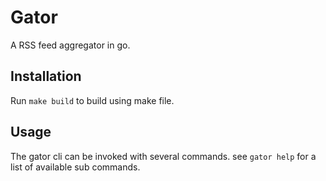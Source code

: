 # Gator

A RSS feed aggregator in go.

## Installation

Run `make build` to build using make file.

## Usage

The gator cli can be invoked with several commands. see `gator help` for a list of available sub commands.
